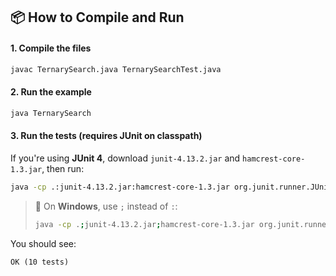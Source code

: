 ## 📦 How to Compile and Run

#### 1. **Compile the files**
```bash
javac TernarySearch.java TernarySearchTest.java
```

#### 2. **Run the example**
```bash
java TernarySearch
```

#### 3. **Run the tests** (requires JUnit on classpath)

If you're using **JUnit 4**, download `junit-4.13.2.jar` and `hamcrest-core-1.3.jar`, then run:

```bash
java -cp .:junit-4.13.2.jar:hamcrest-core-1.3.jar org.junit.runner.JUnitCore TernarySearchTest
```

> 🔁 On **Windows**, use `;` instead of `:`:
> ```bash
> java -cp .;junit-4.13.2.jar;hamcrest-core-1.3.jar org.junit.runner.JUnitCore TernarySearchTest 
> ```

You should see:
```
OK (10 tests)
```